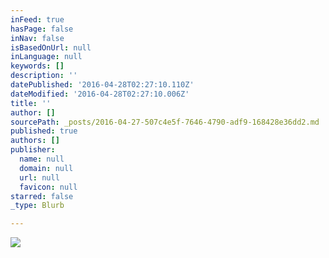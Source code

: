 ```yaml
---
inFeed: true
hasPage: false
inNav: false
isBasedOnUrl: null
inLanguage: null
keywords: []
description: ''
datePublished: '2016-04-28T02:27:10.110Z'
dateModified: '2016-04-28T02:27:10.006Z'
title: ''
author: []
sourcePath: _posts/2016-04-27-507c4e5f-7646-4790-adf9-168428e36dd2.md
published: true
authors: []
publisher:
  name: null
  domain: null
  url: null
  favicon: null
starred: false
_type: Blurb

---
```

![](https://the-grid-user-content.s3-us-west-2.amazonaws.com/eccdd26d-8977-45f0-b9fe-003e37bf0039.jpg)